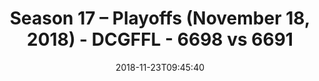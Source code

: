 ---
title: Season 17 – Playoffs (November 18, 2018) - DCGFFL - 6698 vs 6691
teams_score:
- team: 6698
  score:
- team: 6691
  score: 20
mvp: G. Carter (Orange), D. Honeycutt (Crimson)
game-ball: K. Miller (Orange), B. McFarland (Crimson)
sportsperson: J. McCathren (Orange), M. Washington (Crimson)
season: 17
week:
date: '2018-11-23T09:45:40'
pageid: season-17-playoffs-november-18-2018-6698-vs-6691
---
